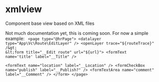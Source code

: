 # xmlview
Component base view based on XML files

Not much documentation yet, this is coming soon.
For now a simple example:
<code>
&lt;page type="@hrPage"&gt;
    &lt;datalayer type="App\Vc\Route\EditLayer" /&gt;
    &lt;openLayer trace="${routeTrace}" /&gt;
    &lt;form title="__Edit route" url="${url}"&gt;
        &lt;formText name='title' label="__Title" /&gt;       
        &lt;formText name="location" label="__Location" /&gt;
        &lt;formCheckBox name="publish" label="__Publish?" /&gt;
        &lt;formTextArea name="comment" label="__Comment" /&gt;
    &lt;/form&gt;
&lt;/page&gt;
</code>